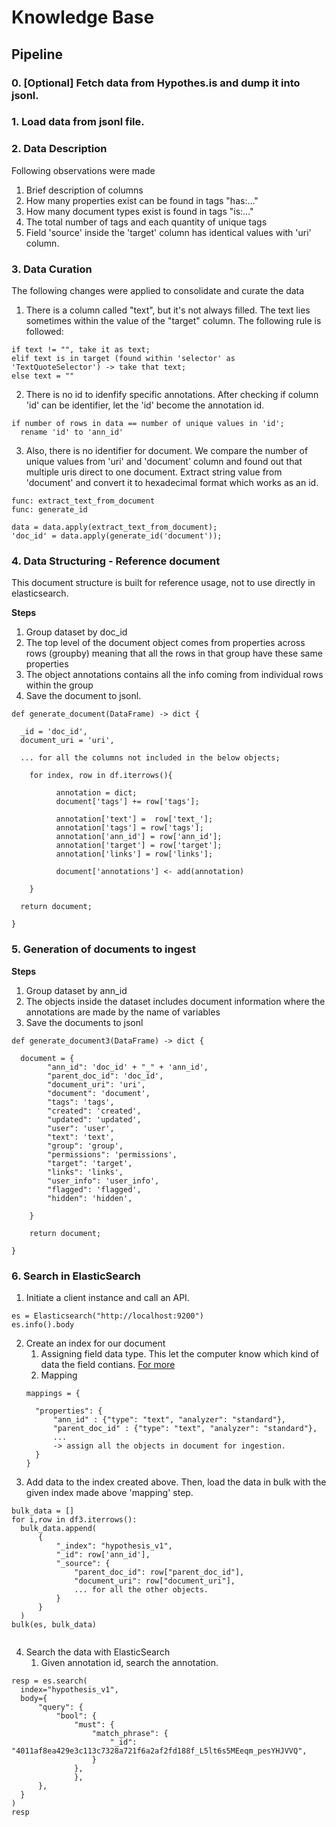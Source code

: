 # Knowledge Base

## Pipeline

### 0. [Optional] Fetch data from Hypothes.is and dump it into jsonl.
### 1. Load data from jsonl file.
### 2. Data Description
Following observations were made
1. Brief description of columns
2. How many properties exist can be found in tags "has:..."
3. How many document types exist is found in tags "is:..." 
4. The total number of tags and each quantity of unique tags
5. Field 'source' inside the 'target' column has identical values with 'uri' column. 

### 3. Data Curation
The following changes were applied to consolidate and curate the data
1. There is a column called "text", but it's not always filled. The text lies sometimes within the value of the "target" column. The following rule is followed:  

``` {pseudocode}
if text != "", take it as text;
elif text is in target (found within 'selector' as 'TextQuoteSelector') -> take that text;
else text = ""
```

2. There is no id to idenfify specific annotations. After checking if column 'id' can be identifier, let the 'id' become the annotation id.

```{pseudocode}
if number of rows in data == number of unique values in 'id'; 
  rename 'id' to 'ann_id'

```
3. Also, there is no identifier for document. We compare the number of unique values from 'uri' and 'document' column and found out that multiple uris direct to one document. Extract string value from 'document' and convert it to hexadecimal format which works as an id.

```{pseudocode}
func: extract_text_from_document
func: generate_id

data = data.apply(extract_text_from_document); 
'doc_id' = data.apply(generate_id('document'));

```
### 4. Data Structuring - Reference document

This document structure is built for reference usage, not to use directly in elasticsearch. 

**Steps**
1. Group dataset by doc_id
2. The top level of the document object comes from properties across rows (groupby) meaning that all the rows in that group have these same properties
3. The object annotations contains all the info coming from individual rows within the group
4. Save the document to jsonl.


```{pseudocode}
def generate_document(DataFrame) -> dict {

  _id = 'doc_id',
  document_uri = 'uri', 

  ... for all the columns not included in the below objects;
  
    for index, row in df.iterrows(){

          annotation = dict;
          document['tags'] += row['tags'];
          
          annotation['text'] =  row['text_'];
          annotation['tags'] = row['tags'];
          annotation['ann_id'] = row['ann_id'];
          annotation['target'] = row['target'];
          annotation['links'] = row['links'];

          document['annotations'] <- add(annotation)

    }

  return document;

}

```
### 5. Generation of documents to ingest

**Steps**
1. Group dataset by ann_id
2. The objects inside the dataset includes document information where the annotations are made by the name of variables
3. Save the documents to jsonl 


```{pseudocode}
def generate_document3(DataFrame) -> dict {

  document = {
        "ann_id": 'doc_id' + "_" + 'ann_id',
        "parent_doc_id": 'doc_id',
        "document_uri": 'uri',
        "document": 'document',
        "tags": 'tags', 
        "created": 'created', 
        "updated": 'updated', 
        "user": 'user',
        "text": 'text',
        "group": 'group', 
        "permissions": 'permissions', 
        "target": 'target', 
        "links": 'links', 
        "user_info": 'user_info', 
        "flagged": 'flagged', 
        "hidden": 'hidden', 
        
    }
    
    return document;

}

```



### 6. Search in ElasticSearch

1. Initiate a client instance and call an API.  
```{pseudocode}
es = Elasticsearch("http://localhost:9200")
es.info().body

```

2. Create an index for our document
    1. Assigning field data type. This let the computer know which kind of data the field contians. [For more](https://www.elastic.co/guide/en/elasticsearch/reference/current/mapping-types.html)
    2. Mapping
    ```{pseudocode}
    mappings = {
      
      "properties": {
          "ann_id" : {"type": "text", "analyzer": "standard"}, 
          "parent_doc_id" : {"type": "text", "analyzer": "standard"}, 
          ...
          -> assign all the objects in document for ingestion. 
      }
    }
    ```
3. Add data to the index created above. Then, load the data in bulk with the given index made above 'mapping' step.

  ```{pseudocode}
  bulk_data = []
  for i,row in df3.iterrows():
    bulk_data.append(
        {
            "_index": "hypothesis_v1",
            "_id": row['ann_id'],
            "_source": {
                "parent_doc_id": row["parent_doc_id"],
                "document_uri": row["document_uri"],
                ... for all the other objects.             
            }
        }
    )
  bulk(es, bulk_data)


  ```
4. Search the data with ElasticSearch
    1. Given annotation id, search the annotation. 
  
  ```{pseudocode}
  resp = es.search(
    index="hypothesis_v1",
    body={
        "query": {
            "bool": {
                "must": {
                    "match_phrase": {
                        "_id": "4011af8ea429e3c113c7328a721f6a2af2fd188f_L5lt6s5MEeqm_pesYHJVVQ",
                    }
                },
                },
        },            
    }
  )
  resp
  ```



